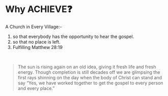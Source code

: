 # Why **ACHIEVE**❓

A Church in Every Village:-

1. so that everybody has the opportunity to hear the gospel.
2. so that no place is left.
3. Fulfilling Matthew 28:19

<br>

> The sun is rising again on an old idea, giving it fresh life and fresh energy. Though completion is still decades off we are glimpsing the first rays shinning on the day when the body of Christ can stand and say “Yes, we have worked together to get the gospel to every person and every place.”
